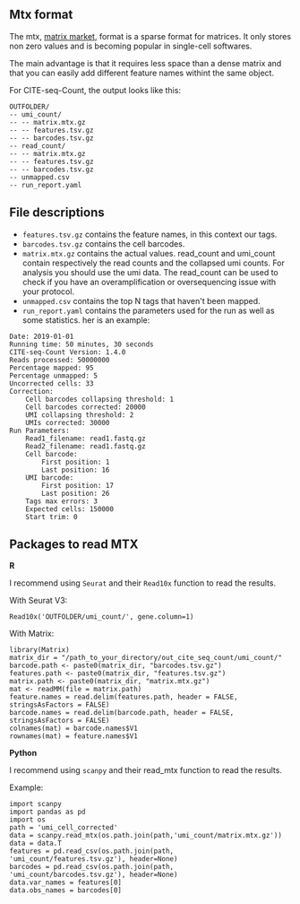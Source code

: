 Mtx format
------------------------

The mtx, [matrix market](http://networkrepository.com/mtx-matrix-market-format.html), format is a sparse format for matrices. It only stores non zero values and is becoming popular in single-cell softwares.

The main advantage is that it requires less space than a dense matrix and that you can easily add different feature names withint the same object.

For CITE-seq-Count, the output looks like this:

```
OUTFOLDER/
-- umi_count/
-- -- matrix.mtx.gz
-- -- features.tsv.gz
-- -- barcodes.tsv.gz
-- read_count/
-- -- matrix.mtx.gz
-- -- features.tsv.gz
-- -- barcodes.tsv.gz
-- unmapped.csv
-- run_report.yaml
```

File descriptions
-------------------

* `features.tsv.gz` contains the feature names, in this context our tags.
* `barcodes.tsv.gz` contains the cell barcodes.
* `matrix.mtx.gz` contains the actual values.
read_count and umi_count contain respectively the read counts and the collapsed umi counts. For analysis you should use the umi data. The read_count can be used to check if you have an overamplification or oversequencing issue with your protocol.
* `unmapped.csv` contains the top N tags that haven't been mapped.
* `run_report.yaml` contains the parameters used for the run as well as some statistics.
her is an example:

```
Date: 2019-01-01
Running time: 50 minutes, 30 seconds
CITE-seq-Count Version: 1.4.0
Reads processed: 50000000
Percentage mapped: 95
Percentage unmapped: 5
Uncorrected cells: 33
Correction:
	Cell barcodes collapsing threshold: 1
	Cell barcodes corrected: 20000
	UMI collapsing threshold: 2
	UMIs corrected: 30000
Run Parameters:
	Read1_filename: read1.fastq.gz
	Read2_filename: read1.fastq.gz
	Cell barcode:
		First position: 1
		Last position: 16
	UMI barcode:
		First position: 17
		Last position: 26
	Tags max errors: 3
	Expected cells: 150000
	Start trim: 0

```

Packages to read MTX
--------------------------
**R**

I recommend using `Seurat` and their `Read10x` function to read the results.

With Seurat V3:

`Read10x('OUTFOLDER/umi_count/', gene.column=1)`


With Matrix:

```
library(Matrix)
matrix_dir = "/path_to_your_directory/out_cite_seq_count/umi_count/"
barcode.path <- paste0(matrix_dir, "barcodes.tsv.gz")
features.path <- paste0(matrix_dir, "features.tsv.gz")
matrix.path <- paste0(matrix_dir, "matrix.mtx.gz")
mat <- readMM(file = matrix.path)
feature.names = read.delim(features.path, header = FALSE, stringsAsFactors = FALSE)
barcode.names = read.delim(barcode.path, header = FALSE, stringsAsFactors = FALSE)
colnames(mat) = barcode.names$V1
rownames(mat) = feature.names$V1
```

**Python**

I recommend using `scanpy` and their read_mtx function to read the results.

Example:

```
import scanpy
import pandas as pd
import os
path = 'umi_cell_corrected'
data = scanpy.read_mtx(os.path.join(path,'umi_count/matrix.mtx.gz'))
data = data.T
features = pd.read_csv(os.path.join(path, 'umi_count/features.tsv.gz'), header=None)
barcodes = pd.read_csv(os.path.join(path, 'umi_count/barcodes.tsv.gz'), header=None)
data.var_names = features[0]
data.obs_names = barcodes[0]
```
